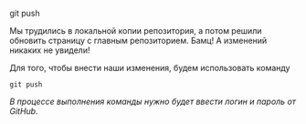 git push

Мы трудились в локальной копии репозитория, а потом решили обновить страницу с главным репозиторием. Бамц! А изменений никаких не увидели!

Для того, чтобы внести наши изменения, будем использовать команду 

```
git push
```

*В процессе выполнения команды нужно будет ввести логин и пароль от GitHub.*